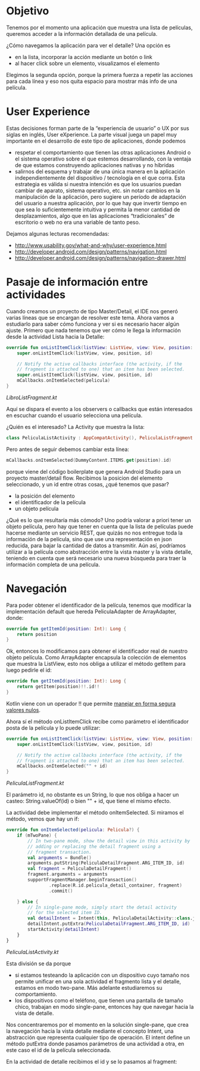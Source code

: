 # Objetivo

Tenemos por el momento una aplicación que muestra una lista de películas, queremos acceder a la información detallada de una película.

¿Cómo navegamos la aplicación para ver el detalle? Una opción es

* en la lista, incorporar la acción mediante un botón o link
* al hacer click sobre un elemento, visualizamos el elemento

Elegimos la segunda opción, porque la primera fuerza a repetir las acciones para cada línea y eso nos quita espacio para mostrar más info de una película.

# User Experience

Estas decisiones forman parte de la “experiencia de usuario” o UX por sus siglas en inglés, User eXperience. La parte visual juega un papel muy importante en el desarrollo de este tipo de aplicaciones, donde podemos

* respetar el comportamiento que tienen las otras aplicaciones Android o el sistema operativo sobre el que estemos desarrollando, con la ventaja de que estamos construyendo aplicaciones nativas y no híbridas
* salirnos del esquema y trabajar de una única manera en la aplicación independientemente del dispositivo / tecnología en el que corra. Esta estrategia es válida si nuestra intención es que los usuarios puedan cambiar de aparato, sistema operativo, etc. sin notar cambios en la manipulación de la aplicación, pero sugiere un período de adaptación del usuario a nuestra aplicación, por lo que hay que invertir tiempo en que sea lo suficientemente intuitiva y permita la menor cantidad de desplazamientos, algo que en las aplicaciones “tradicionales” de escritorio o web no era una variable de tanto peso.

Dejamos algunas lecturas recomendadas:

* http://www.usability.gov/what-and-why/user-experience.html
* http://developer.android.com/design/patterns/navigation.html
* http://developer.android.com/design/patterns/navigation-drawer.html

# Pasaje de información entre actividades

Cuando creamos un proyecto de tipo Master/Detail, el IDE nos generó varias líneas que se encargan de resolver este tema. Ahora vamos a estudiarlo para saber cómo funciona y ver si es necesario hacer algún ajuste. Primero que nada tenemos que ver cómo le llega la información desde la actividad Lista hacia la Detalle:

```kt
override fun onListItemClick(listView: ListView, view: View, position: Int, id: Long) {
    super.onListItemClick(listView, view, position, id)

    // Notify the active callbacks interface (the activity, if the
    // fragment is attached to one) that an item has been selected.
    super.onListItemClick(listView, view, position, id)
    mCallbacks.onItemSelected(pelicula)
}
```

_LibroListFragment.kt_

Aquí se dispara el evento a los observers o callbacks que están interesados en escuchar cuando el usuario selecciona una película.

¿Quién es el interesado? La Activity que muestra la lista:

```kt
class PeliculaListActivity : AppCompatActivity(), PeliculaListFragment.Callbacks {
```

Pero antes de seguir debemos cambiar esta línea:

```kt
mCallbacks.onItemSelected(DummyContent.ITEMS.get(position).id)
```

porque viene del código boilerplate que genera Android Studio para un proyecto master/detail flow. Recibimos la posicion del elemento seleccionado, y un id entre otras cosas, ¿qué tenemos que pasar?

* la posición del elemento
* el identificador de la película
* un objeto película

¿Qué es lo que resultaría más cómodo? Uno podría valorar a priori tener un objeto película, pero hay que tener en cuenta que la lista de películas puede hacerse mediante un servicio REST, que quizás no nos entregue toda la información de la película, sino que use una representación en json reducida, para bajar la cantidad de datos a transmitir. Aún así, podríamos utilizar a la película como abstracción entre la vista master y la vista detalle, teniendo en cuenta que será necesario una nueva búsqueda para traer la información completa de una película.

# Navegación

Para poder obtener el identificador de la película, tenemos que modificar la implementación default que hereda PeliculaAdapter de ArrayAdapter, donde:

```kt
override fun getItemId(position: Int): Long {
    return position
}
```

Ok, entonces lo modificamos para obtener el identificador real de nuestro objeto película. Como ArrayAdapter encapsula la colección de elementos que muestra la ListView, esto nos obliga a utilizar el método getItem para luego pedirle el id:

```kt
override fun getItemId(position: Int): Long {
    return getItem(position)!!.id!!
}
```

Kotlin viene con un operador !! que permite [manejar en forma segura valores nulos](https://kotlinlang.org/docs/reference/null-safety.html).

Ahora sí el método onListItemClick recibe como parámetro el identificador posta de la película y lo puede utilizar:

```kt
override fun onListItemClick(listView: ListView, view: View, position: Int, id: Long) {
    super.onListItemClick(listView, view, position, id)

    // Notify the active callbacks interface (the activity, if the
    // fragment is attached to one) that an item has been selected.
    mCallbacks.onItemSelected("" + id)
}
```

_PeliculaListFragment.kt_

El parámetro id, no obstante es un String, lo que nos obliga a hacer un casteo: String.valueOf(id) o bien "" + id, que tiene el mismo efecto.

La actividad debe implementar el método onItemSelected. Si miramos el método, vemos que hay un if:

```kt
override fun onItemSelected(pelicula: Pelicula?) {
    if (mTwoPane) {
        // In two-pane mode, show the detail view in this activity by
        // adding or replacing the detail fragment using a
        // fragment transaction.
        val arguments = Bundle()
        arguments.putString(PeliculaDetailFragment.ARG_ITEM_ID, id)
        val fragment = PeliculaDetailFragment()
        fragment.arguments = arguments
        supportFragmentManager.beginTransaction()
                .replace(R.id.pelicula_detail_container, fragment)
                .commit()

    } else {
        // In single-pane mode, simply start the detail activity
        // for the selected item ID.
        val detailIntent = Intent(this, PeliculaDetailActivity::class.java) // PeliculaDetailActivity.class de java
        detailIntent.putExtra(PeliculaDetailFragment.ARG_ITEM_ID, id)
        startActivity(detailIntent)
    }
}
```

_PeliculaListActivity.kt_

Esta división se da porque

* si estamos testeando la aplicación con un dispositivo cuyo tamaño nos permite unificar en una sola actividad el fragmento lista y el detalle, estamos en modo two-pane. Más adelante estudiaremos su comportamiento.
* los dispositivos como el teléfono, que tienen una pantalla de tamaño chico, trabajan en modo single-pane, entonces hay que navegar hacia la vista de detalle. 

Nos concentraremos por el momento en la solución single-pane, que crea la navegación hacia la vista detalle mediante el concepto Intent, una abstracción que representa cualquier tipo de operación. El intent define un método putExtra donde pasamos parámetros de una actividad a otra, en este caso el id de la película seleccionada.

En la actividad de detalle recibimos el id y se lo pasamos al fragment: